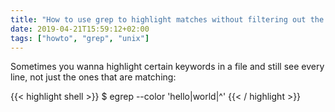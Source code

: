 ```yaml
---
title: "How to use grep to highlight matches without filtering out the rest"
date: 2019-04-21T15:59:12+02:00
tags: ["howto", "grep", "unix"]
---
```


Sometimes you wanna highlight certain keywords in a file and still see every line, not just the ones that are matching:

{{< highlight shell >}}
$ egrep --color 'hello|world|^' <filename>
{{< / highlight >}}
